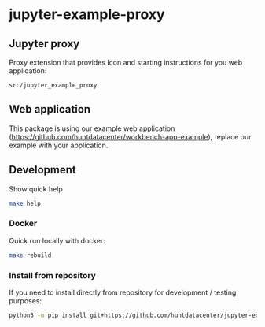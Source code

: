 # jupyter-example-proxy

## Jupyter proxy

Proxy extension that provides Icon and starting instructions for you web application:

```
src/jupyter_example_proxy
```

## Web application

This package is using our example web application (https://github.com/huntdatacenter/workbench-app-example),
replace our example with your application.

## Development

Show quick help

```bash
make help
```

### Docker

Quick run locally with docker:

```bash
make rebuild
```

### Install from repository

If you need to install directly from repository for development / testing purposes:


```bash
python3 -m pip install git+https://github.com/huntdatacenter/jupyter-example-proxy.git@main#egg=jupyter-example-proxy
```
